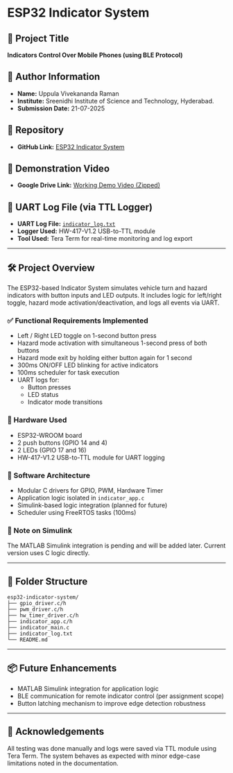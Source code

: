 # ESP32 Indicator System

## 📌 Project Title
**Indicators Control Over Mobile Phones (using BLE Protocol)**

## 👤 Author Information
- **Name:** Uppula Vivekananda Raman  
- **Institute:** Sreenidhi Institute of Science and Technology, Hyderabad.  
- **Submission Date:** 21-07-2025  

## 📁 Repository
- **GitHub Link:** [ESP32 Indicator System](https://github.com/vivekanandaramanu/esp32-indicator-system)

## 🎥 Demonstration Video
- **Google Drive Link:** [Working Demo Video (Zipped)](https://drive.google.com/file/d/1q4hKbzImOk4m6uuVi8Ycv6JALjvGyG4a/view?usp=sharing)

## 📝 UART Log File (via TTL Logger)
- **UART Log File:** [`indicator_log.txt`](indicator_log.txt)
- **Logger Used:** HW-417-V1.2 USB-to-TTL module  
- **Tool Used:** Tera Term for real-time monitoring and log export

---

## 🛠️ Project Overview

The ESP32-based Indicator System simulates vehicle turn and hazard indicators with button inputs and LED outputs. It includes logic for left/right toggle, hazard mode activation/deactivation, and logs all events via UART.

### ✅ Functional Requirements Implemented

- Left / Right LED toggle on 1-second button press
- Hazard mode activation with simultaneous 1-second press of both buttons
- Hazard mode exit by holding either button again for 1 second
- 300ms ON/OFF LED blinking for active indicators
- 100ms scheduler for task execution
- UART logs for:
  - Button presses
  - LED status
  - Indicator mode transitions

### 🔧 Hardware Used

- ESP32-WROOM board
- 2 push buttons (GPIO 14 and 4)
- 2 LEDs (GPIO 17 and 16)
- HW-417-V1.2 USB-to-TTL module for UART logging

### 🧱 Software Architecture

- Modular C drivers for GPIO, PWM, Hardware Timer
- Application logic isolated in `indicator_app.c`
- Simulink-based logic integration (planned for future)
- Scheduler using FreeRTOS tasks (100ms)

### 📌 Note on Simulink
The MATLAB Simulink integration is pending and will be added later. Current version uses C logic directly.

---

## 📂 Folder Structure

```
esp32-indicator-system/
├── gpio_driver.c/h
├── pwm_driver.c/h
├── hw_timer_driver.c/h
├── indicator_app.c/h
├── indicator_main.c
├── indicator_log.txt
└── README.md
```

---

## 📦 Future Enhancements

- MATLAB Simulink integration for application logic
- BLE communication for remote indicator control (per assignment scope)
- Button latching mechanism to improve edge detection robustness

---

## 📣 Acknowledgements

All testing was done manually and logs were saved via TTL module using Tera Term. The system behaves as expected with minor edge-case limitations noted in the documentation.
